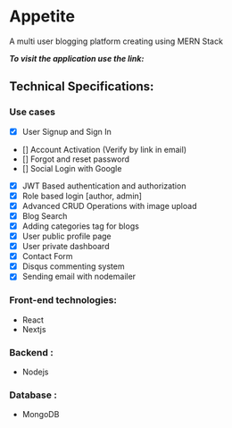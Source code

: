 # Appetite 

A multi user blogging platform creating using MERN Stack

<b><i>To visit the application use the link: </i></b> 

## Technical Specifications:

### Use cases
- [x] User Signup and Sign In
- [] Account Activation (Verify by link in email) 
- [] Forgot and reset password
- [] Social Login with Google
- [x] JWT Based authentication and authorization
- [x] Role based login [author, admin]
- [x] Advanced CRUD Operations with image upload
- [x] Blog Search 
- [x] Adding categories tag for blogs
- [x] User public profile page
- [x] User private dashboard
- [x] Contact Form
- [x] Disqus commenting system
- [x] Sending email with nodemailer 

### Front-end technologies:
- React
- Nextjs

### Backend :
- Nodejs

### Database :
- MongoDB
